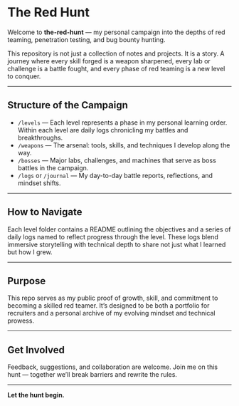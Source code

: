 # The Red Hunt

Welcome to **the-red-hunt** — my personal campaign into the depths of red teaming, penetration testing, and bug bounty hunting.

This repository is not just a collection of notes and projects. It is a story. A journey where every skill forged is a weapon sharpened, every lab or challenge is a battle fought, and every phase of red teaming is a new level to conquer.

---

## Structure of the Campaign

- `/levels` — Each level represents a phase in my personal learning order. Within each level are daily logs chronicling my battles and breakthroughs.  
- `/weapons` — The arsenal: tools, skills, and techniques I develop along the way.  
- `/bosses` — Major labs, challenges, and machines that serve as boss battles in the campaign.  
- `/logs` or `/journal` — My day-to-day battle reports, reflections, and mindset shifts.

---

## How to Navigate

Each level folder contains a README outlining the objectives and a series of daily logs named to reflect progress through the level. These logs blend immersive storytelling with technical depth to share not just what I learned but how I grew.

---

## Purpose

This repo serves as my public proof of growth, skill, and commitment to becoming a skilled red teamer. It’s designed to be both a portfolio for recruiters and a personal archive of my evolving mindset and technical prowess.

---

## Get Involved

Feedback, suggestions, and collaboration are welcome. Join me on this hunt — together we’ll break barriers and rewrite the rules.

---

**Let the hunt begin.**
